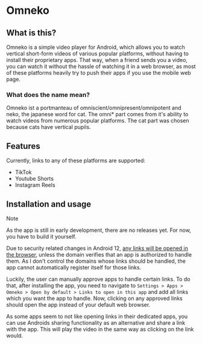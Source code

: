 # Omneko

## What is this?

Omneko is a simple video player for Android, which allows you to watch vertical short-form videos of various popular platforms, without having to install their proprietary apps.
That way, when a friend sends you a video, you can watch it without the hassle of watching it in a web browser, as most of these platforms heavily try to push their apps if you use the mobile web page.

### What does the name mean?

Omneko ist a portmanteau of omniscient/omnipresent/omnipotent and neko, the japanese word for cat.
The omni* part comes from it's ability to watch videos from numerous popular platforms.
The cat part was chosen because cats have vertical pupils.

## Features

Currently, links to any of these platforms are supported:

- TikTok
- Youtube Shorts
- Instagram Reels

## Installation and usage

> [!NOTE]
> As the app is still in early development, there are no releases yet.
> For now, you have to build it yourself.

Due to security related changes in Android 12, [any links will be opened in the browser](https://developer.android.com/training/app-links/#web-links), unless the domain verifies that an app is authorized to handle them.
As I don't control the domains whose links should be handled, the app cannot automatically register itself for those links.

Luckily, the user can manually approve apps to handle certain links.
To do that, after installing the app, you need to navigate to `Settings > Apps > Omneko > Open by default > Links to open in this app` and add all links which you want the app to handle.
Now, clicking on any approved links should open the app instead of your default web browser.

As some apps seem to not like opening links in their dedicated apps, you can use Androids sharing functionality as an alternative and share a link with the app.
This will play the video in the same way as clicking on the link would.
